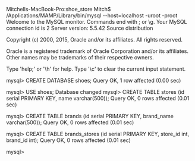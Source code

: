 Mitchells-MacBook-Pro:shoe_store Mitch$ /Applications/MAMP/Library/bin/mysql --host=localhost -uroot -proot
Welcome to the MySQL monitor.  Commands end with ; or \g.
Your MySQL connection id is 2
Server version: 5.5.42 Source distribution

Copyright (c) 2000, 2015, Oracle and/or its affiliates. All rights reserved.

Oracle is a registered trademark of Oracle Corporation and/or its
affiliates. Other names may be trademarks of their respective
owners.

Type 'help;' or '\h' for help. Type '\c' to clear the current input statement.

mysql> CREATE DATABASE shoes;
Query OK, 1 row affected (0.00 sec)

mysql> USE shoes;
Database changed
mysql> CREATE TABLE stores (id serial PRIMARY KEY, name varchar(500));
Query OK, 0 rows affected (0.01 sec)

mysql> CREATE TABLE brands (id serial PRIMARY KEY, brand_name varchar(500));
Query OK, 0 rows affected (0.01 sec)

mysql> CREATE TABLE brands_stores (id serial PRIMARY KEY, store_id int, brand_id int);
Query OK, 0 rows affected (0.01 sec)

mysql> 
